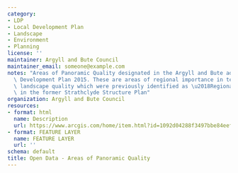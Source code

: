 ```yaml
---
category:
- LDP
- Local Development Plan
- Landscape
- Environment
- Planning
license: ''
maintainer: Argyll and Bute Council
maintainer_email: someone@example.com
notes: "Areas of Panoramic Quality designated in the Argyll and Bute adopted Local\
  \ Development Plan 2015. These are areas of regional importance in terms of their\
  \ landscape quality which were previously identified as \u2018Regional Scenic Areas\u2019\
  \ in the former Strathclyde Structure Plan"
organization: Argyll and Bute Council
resources:
- format: html
  name: Description
  url: https://www.arcgis.com/home/item.html?id=1092d04288f3497bbe84eefb62dbb923
- format: FEATURE LAYER
  name: FEATURE LAYER
  url: ''
schema: default
title: Open Data - Areas of Panoramic Quality
---
```

